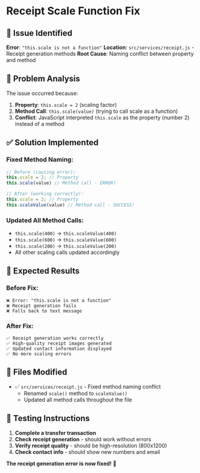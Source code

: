 # Receipt Scale Function Fix

## 🚨 **Issue Identified**

**Error**: `"this.scale is not a function"`
**Location**: `src/services/receipt.js` - Receipt generation methods
**Root Cause**: Naming conflict between property and method

## 🔧 **Problem Analysis**

The issue occurred because:
1. **Property**: `this.scale = 2` (scaling factor)
2. **Method Call**: `this.scale(value)` (trying to call scale as a function)
3. **Conflict**: JavaScript interpreted `this.scale` as the property (number 2) instead of a method

## ✅ **Solution Implemented**

### **Fixed Method Naming**:
```javascript
// Before (causing error):
this.scale = 2; // Property
this.scale(value) // Method call - ERROR!

// After (working correctly):
this.scale = 2; // Property
this.scaleValue(value) // Method call - SUCCESS!
```

### **Updated All Method Calls**:
- `this.scale(400)` → `this.scaleValue(400)`
- `this.scale(600)` → `this.scaleValue(600)`
- `this.scale(200)` → `this.scaleValue(200)`
- All other scaling calls updated accordingly

## 🧪 **Expected Results**

### **Before Fix**:
```
❌ Error: "this.scale is not a function"
❌ Receipt generation fails
❌ Falls back to text message
```

### **After Fix**:
```
✅ Receipt generation works correctly
✅ High-quality receipt images generated
✅ Updated contact information displayed
✅ No more scaling errors
```

## 🚀 **Files Modified**

- ✅ `src/services/receipt.js` - Fixed method naming conflict
  - Renamed `scale()` method to `scaleValue()`
  - Updated all method calls throughout the file

## 🎯 **Testing Instructions**

1. **Complete a transfer transaction**
2. **Check receipt generation** - should work without errors
3. **Verify receipt quality** - should be high-resolution (800x1200)
4. **Check contact info** - should show new numbers and email

**The receipt generation error is now fixed!** 🎉
